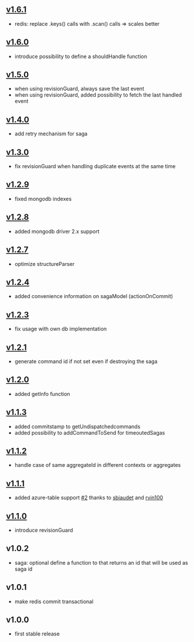 ## [v1.6.1](https://github.com/adrai/node-cqrs-saga/compare/v1.6.0...v1.6.1)
- redis: replace .keys() calls with .scan() calls => scales better

## [v1.6.0](https://github.com/adrai/node-cqrs-saga/compare/v1.5.0...v1.6.0)
- introduce possibility to define a shouldHandle function

## [v1.5.0](https://github.com/adrai/node-cqrs-saga/compare/v1.4.0...v1.5.0)
- when using revisionGuard, always save the last event
- when using revisionGuard, added possibility to fetch the last handled event

## [v1.4.0](https://github.com/adrai/node-cqrs-saga/compare/v1.3.0...v1.4.0)
- add retry mechanism for saga

## [v1.3.0](https://github.com/adrai/node-cqrs-saga/compare/v1.2.9...v1.3.0)
- fix revisionGuard when handling duplicate events at the same time

## [v1.2.9](https://github.com/adrai/node-cqrs-saga/compare/v1.2.8...v1.2.9)
- fixed mongodb indexes

## [v1.2.8](https://github.com/adrai/node-cqrs-saga/compare/v1.2.7...v1.2.8)
- added mongodb driver 2.x support

## [v1.2.7](https://github.com/adrai/node-cqrs-saga/compare/v1.2.4...v1.2.7)
- optimize structureParser

## [v1.2.4](https://github.com/adrai/node-cqrs-saga/compare/v1.2.3...v1.2.4)
- added convenience information on sagaModel (actionOnCommit)

## [v1.2.3](https://github.com/adrai/node-cqrs-saga/compare/v1.2.1...v1.2.3)
- fix usage with own db implementation

## [v1.2.1](https://github.com/adrai/node-cqrs-saga/compare/v1.2.0...v1.2.1)
- generate command id if not set even if destroying the saga

## [v1.2.0](https://github.com/adrai/node-cqrs-saga/compare/v1.1.3...v1.2.0)
- added getInfo function

## [v1.1.3](https://github.com/adrai/node-cqrs-saga/compare/v1.1.2...v1.1.3)
- added commitstamp to getUndispatchedcommands
- added possibility to addCommandToSend for timeoutedSagas

## [v1.1.2](https://github.com/adrai/node-cqrs-saga/compare/v1.1.1...v1.1.2)
- handle case of same aggregateId in different contexts or aggregates

## [v1.1.1](https://github.com/adrai/node-cqrs-saga/compare/v1.1.0...v1.1.1)
- added azure-table support [#2](https://github.com/adrai/node-cqrs-saga/pull/#2) thanks to [sbiaudet](https://github.com/sbiaudet) and [rvin100](https://github.com/rvin100)

## [v1.1.0](https://github.com/adrai/node-cqrs-saga/compare/v1.0.2...v1.1.0)
- introduce revisionGuard

## v1.0.2
- saga: optional define a function to that returns an id that will be used as saga id

## v1.0.1
- make redis commit transactional

## v1.0.0
- first stable release
